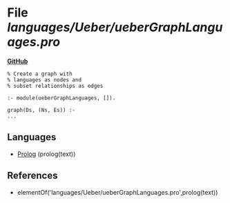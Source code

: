 # File _languages/Ueber/ueberGraphLanguages.pro_
**[GitHub](https://github.com/softlang/yas/blob/master/languages/Ueber/ueberGraphLanguages.pro)**
```
% Create a graph with
% languages as nodes and
% subset relationships as edges

:- module(ueberGraphLanguages, []).

graph(Ds, (Ns, Es)) :-
...
```

## Languages
* [Prolog](../languages/Prolog.md) (prolog(text))

## References
* elementOf('languages/Ueber/ueberGraphLanguages.pro',prolog(text))
